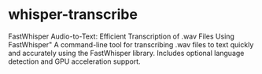 # whisper-transcribe
FastWhisper Audio-to-Text: Efficient Transcription of .wav Files Using FastWhisper" A command-line tool for transcribing .wav files to text quickly and accurately using the FastWhisper library. Includes optional language detection and GPU acceleration support.
